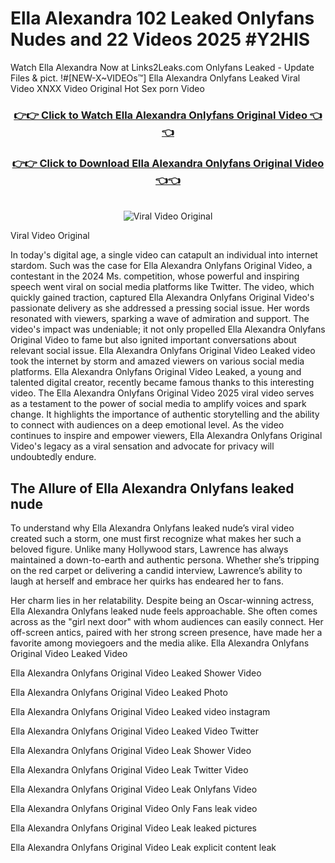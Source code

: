 # Ella Alexandra 102 Leaked Onlyfans Nudes and 22 Videos 2025 #Y2HIS

Watch Ella Alexandra Now at Links2Leaks.com Onlyfans Leaked - Update Files & pict. !#[NEW-X~VIDEOs™] Ella Alexandra Onlyfans Leaked Viral Video XNXX Video Original Hot Sex porn Video
<br>
<div align="center">
<h3><a href="https://links2leaks.com/ellaalexandra" rel="nofollow">👉👉 Click to Watch Ella Alexandra Onlyfans Original Video 👈👈</a></h3>
<h3><a href="https://links2leaks.com/ellaalexandra" rel="nofollow">👉👉 Click to Download Ella Alexandra Onlyfans Original Video 👈👈</a></h3>
<br>
<a href="https://links2leaks.com/ellaalexandra" rel="nofollow"><img src="https://i.ibb.co/Gkj2r4b/banner.png" alt="Viral Video Original" style="max-width: 100%; display: inline-block;" data-target="animated-image.originalImage"></a>
</div>

Viral Video Original

In today's digital age, a single video can catapult an individual into internet stardom. Such was the case for Ella Alexandra Onlyfans Original Video, a contestant in the 2024 Ms. competition, whose powerful and inspiring speech went viral on social media platforms like Twitter.
The video, which quickly gained traction, captured Ella Alexandra Onlyfans Original Video's passionate delivery as she addressed a pressing social issue. Her words resonated with viewers, sparking a wave of admiration and support. The video's impact was undeniable; it not only propelled Ella Alexandra Onlyfans Original Video to fame but also ignited important conversations about relevant social issue.
Ella Alexandra Onlyfans Original Video Leaked video took the internet by storm and amazed viewers on various social media platforms. Ella Alexandra Onlyfans Original Video Leaked, a young and talented digital creator, recently became famous thanks to this interesting video.
The Ella Alexandra Onlyfans Original Video 2025 viral video serves as a testament to the power of social media to amplify voices and spark change. It highlights the importance of authentic storytelling and the ability to connect with audiences on a deep emotional level. As the video continues to inspire and empower viewers, Ella Alexandra Onlyfans Original Video's legacy as a viral sensation and advocate for privacy will undoubtedly endure.

<h2>The Allure of Ella Alexandra Onlyfans leaked nude</h2>


To understand why Ella Alexandra Onlyfans leaked nude’s viral video created such a storm, one must first recognize what makes her such a beloved figure. Unlike many Hollywood stars, Lawrence has always maintained a down-to-earth and authentic persona. Whether she’s tripping on the red carpet or delivering a candid interview, Lawrence’s ability to laugh at herself and embrace her quirks has endeared her to fans.

Her charm lies in her relatability. Despite being an Oscar-winning actress, Ella Alexandra Onlyfans leaked nude feels approachable. She often comes across as the "girl next door" with whom audiences can easily connect. Her off-screen antics, paired with her strong screen presence, have made her a favorite among moviegoers and the media alike.
Ella Alexandra Onlyfans Original Video Leaked Video

Ella Alexandra Onlyfans Original Video Leaked Shower Video

Ella Alexandra Onlyfans Original Video Leaked Photo

Ella Alexandra Onlyfans Original Video Leaked video instagram

Ella Alexandra Onlyfans Original Video Leaked Video Twitter

Ella Alexandra Onlyfans Original Video Leak Shower Video

Ella Alexandra Onlyfans Original Video Leak Twitter Video

Ella Alexandra Onlyfans Original Video Leak Onlyfans Video

Ella Alexandra Onlyfans Original Video Only Fans leak video

Ella Alexandra Onlyfans Original Video Leak leaked pictures

Ella Alexandra Onlyfans Original Video Leak explicit content leak